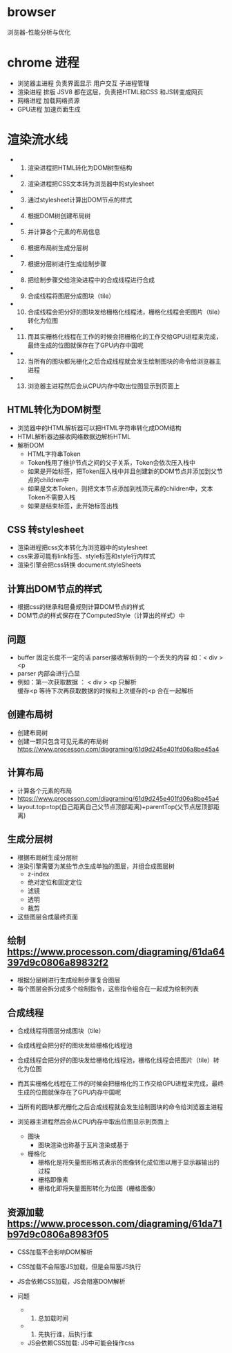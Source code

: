 # browser
浏览器-性能分析与优化

# chrome 进程
- 浏览器主进程 负责界面显示 用户交互 子进程管理 
- 渲染进程 排版 JSV8 都在这层，负责把HTML和CSS 和JS转变成网页
- 网络进程 加载网络资源
- GPU进程 加速页面生成

# 渲染流水线
- 1. 渲染进程把HTML转化为DOM树型结构
- 2. 渲染进程把CSS文本转为浏览器中的stylesheet
- 3. 通过stylesheet计算出DOM节点的样式
- 4. 根据DOM树创建布局树
- 5. 并计算各个元素的布局信息
- 6. 根据布局树生成分层树
- 7. 根据分层树进行生成绘制步骤
- 8. 把绘制步骤交给渲染进程中的合成线程进行合成
- 9. 合成线程将图层分成图块（tile）
- 10. 合成线程会把分好的图块发给栅格化线程池，栅格化线程会把图片（tile）转化为位图
- 11. 而其实栅格化线程在工作的时候会把栅格化的工作交给GPU进程来完成，最终生成的位图就保存在了GPU内存中国呢
- 12. 当所有的图块都光栅化之后合成线程就会发生绘制图块的命令给浏览器主进程
- 13. 浏览器主进程然后会从CPU内存中取出位图显示到页面上

## HTML转化为DOM树型
- 浏览器中的HTML解析器可以把HTML字符串转化成DOM结构
- HTML解析器边接收网络数据边解析HTML
- 解析DOM
    - HTML字符串Token
    - Token栈用了维护节点之间的父子关系，Token会依次压入栈中
    - 如果是开始标签，把Token压入栈中并且创建新的DOM节点并添加到父节点的children中
    - 如果是文本Token，则把文本节点添加到栈顶元素的children中，文本Token不需要入栈
    - 如果是结束标签，此开始标签出栈
## CSS 转stylesheet
- 渲染进程把css文本转化为浏览器中的stylesheet
- css来源可能有link标签、style标签和style行内样式
- 渲染引擎会把css转换 document.styleSheets

## 计算出DOM节点的样式
- 根据css的继承和层叠规则计算DOM节点的样式
- DOM节点的样式保存在了ComputedStyle（计算出的样式）中


## 问题
- buffer 固定长度不一定的话 parser接收解析到的一个丢失的内容 如：< div > <p
- parser 内部会进行凸显
- 例如：第一次获取数据 ： < div > <p
    只解析<div>
    缓存<p
    等待下次再获取数据的时候和上次缓存的<p 合在一起解析

## 创建布局树
- 创建布局树
- 创建一颗只包含可见元素的布局树
https://www.processon.com/diagraming/61d9d245e401fd06a8be45a4

## 计算布局
- 计算各个元素的布局
- https://www.processon.com/diagraming/61d9d245e401fd06a8be45a4
- layout.top=top(自己距离自己父节点顶部距离)+parentTop(父节点居顶部距离)

## 生成分层树
- 根据布局树生成分层树
- 渲染引擎需要为某些节点生成单独的图层，并组合成图层树
    - z-index
    - 绝对定位和固定定位
    - 滤镜
    - 透明
    - 裁剪
- 这些图层合成最终页面

## 绘制 https://www.processon.com/diagraming/61da64397d9c0806a89832f2
- 根据分层树进行生成绘制步骤复合图层
- 每个图层会拆分成多个绘制指令，这些指令组合在一起成为绘制列表

## 合成线程 
- 合成线程将图层分成图块（tile）
- 合成线程会把分好的图块发给栅格化线程池
- 合成线程会把分好的图块发给栅格化线程池，栅格化线程会把图片（tile）转化为位图
- 而其实栅格化线程在工作的时候会把栅格化的工作交给GPU进程来完成，最终生成的位图就保存在了GPU内存中国呢
- 当所有的图块都光栅化之后合成线程就会发生绘制图块的命令给浏览器主进程
- 浏览器主进程然后会从CPU内存中取出位图显示到页面上

    - 图块
        - 图块渲染也称基于瓦片渲染或基于
    - 栅格化
        - 栅格化是将矢量图形格式表示的图像转化成位图以用于显示器输出的过程
        - 栅格即像素
        - 栅格化即将矢量图形转化为位图（栅格图像）
## 资源加载 https://www.processon.com/diagraming/61da71b97d9c0806a8983f05
- CSS加载不会影响DOM解析
- CSS加载不会阻塞JS加载，但是会阻塞JS执行
- JS会依赖CSS加载，JS会阻塞DOM解析

- 问题
    - 1. 总加载时间
    - 1. 先执行谁，后执行谁
    - JS会依赖CSS加载: JS中可能会操作css